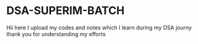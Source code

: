 # DSA-SUPERIM-BATCH
Hii here I upload my codes and notes which I learn during my DSA journy  thank you for understanding my efforts 
